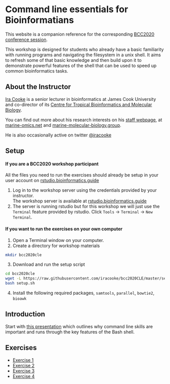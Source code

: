 # Command line essentials for Bioinformatians

This website is a companion reference for the corresponding [BCC2020 conference session](https://sched.co/c7Sz). 

This workshop is designed for students who already have a basic familiarity with running programs and navigating the filesystem in a unix shell.  It aims to refresh some of that basic knowledge and then build upon it to demonstrate powerful features of the shell that can be used to speed up common bioinformatics tasks.



## About the Instructor

[Ira Cooke](https://research.jcu.edu.au/portfolio/ira.cooke/) is a senior lecturer in bioinformatics at James Cook University and co-director of its [Centre for Tropical Bioinformatics and Molecular Biology](https://www.jcu.edu.au/ctbmb).  

You can find out more about his research interests on his [staff webpage](https://research.jcu.edu.au/portfolio/ira.cooke/), at [marine-omics.net](https://www.marine-omics.net/) and [marine-molecular-biology.group](https://www.marine-molecular-biology.group/).  

He is also occasionally active on twitter [@iracooke](https://twitter.com/iracooke)


## Setup

#### If you are a BCC2020 workshop participant

All the files you need to run the exercises should already be setup in your user account on [rstudio.bioinformatics.guide](https://rstudio.bioinformatics.guide)

1. Log in to the workshop server using the credentials provided by your instructor.  
The workshop server is available at [rstudio.bioinformatics.guide](https://rstudio.bioinformatics.guide)
2. The server is running rstudio but for this workshop we will just use the `Terminal` feature provided by rstudio.  Click `Tools` -> `Terminal` -> `New Terminal`.  

#### If you want to run the exercises on your own computer

1. Open a Terminal window on your computer. 
2. Create a directory for workshop materials
```bash
mkdir bcc2020cle
```
3. Download and run the setup script
```bash
cd bcc2020cle
wget -L https://raw.githubusercontent.com/iracooke/bcc2020CLE/master/setup.sh
bash setup.sh
```
4. Install the following required packages, `samtools`, `parallel`, `bowtie2`, `bioawk`


## Introduction

Start with [this presentation](https://rpubs.com/iracooke/bcc2020cle) which outlines why command line skills are important and runs through the key features of the Bash shell.

## Exercises

- [Exercise 1](exercise_1.md)
- [Exercise 2](exercise_2.md)
- [Exercise 3](exercise_3.md)
- [Exercise 4](exercise_4.md)


